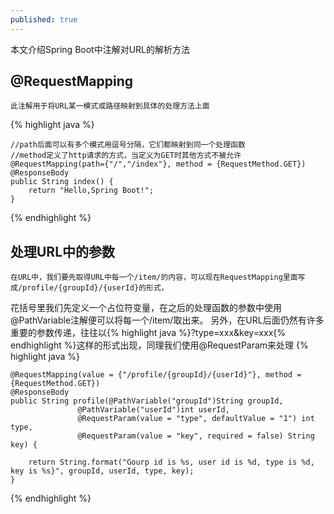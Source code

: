 ```yaml
---
published: true
---
```

本文介绍Spring Boot中注解对URL的解析方法

## @RequestMapping
    此注解用于将URL某一模式或路径映射到具体的处理方法上面
{% highlight java %}

    //path后面可以有多个模式用逗号分隔，它们都映射到同一个处理函数
    //method定义了http请求的方式，当定义为GET时其他方式不被允许
    @RequestMapping(path={"/","/index"}, method = {RequestMethod.GET})
    @ResponseBody
    public String index() {
        return "Hello,Spring Boot!";
    }
    
{% endhighlight %}

## 处理URL中的参数
    在URL中，我们要先取得URL中每一个/item/的内容，可以现在RequestMapping里面写成/profile/{groupId}/{userId}的形式，
花括号里我们先定义一个占位符变量，在之后的处理函数的参数中使用@PathVariable注解便可以将每一个/item/取出来。
    另外，在URL后面仍然有许多重要的参数传递，往往以{% highlight java %}?type=xxx&key=xxx{% endhighlight %}这样的形式出现，同理我们使用@RequestParam来处理
{% highlight java %}

    @RequestMapping(value = {"/profile/{groupId}/{userId}"}, method = {RequestMethod.GET})
    @ResponseBody
    public String profile(@PathVariable("groupId")String groupId,
                   @PathVariable("userId")int userId,
                   @RequestParam(value = "type", defaultValue = "1") int type,
                   @RequestParam(value = "key", required = false) String key) {

        return String.format("Gourp id is %s, user id is %d, type is %d, key is %s}", groupId, userId, type, key);
    }
    
{% endhighlight %}
